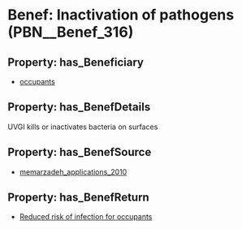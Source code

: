 # Benef: __Inactivation of pathogens__ (PBN__Benef_316)

## Property: has_Beneficiary

* [occupants](../Stakeholder/PBN__Stakeholder_92)

## Property: has_BenefDetails

UVGI kills or inactivates bacteria on surfaces

## Property: has_BenefSource

* [memarzadeh_applications_2010](../Article/PBN__Article_61)

## Property: has_BenefReturn

* [Reduced risk of infection for occupants](../BenefReturn/PBN__BenefReturn_333)

